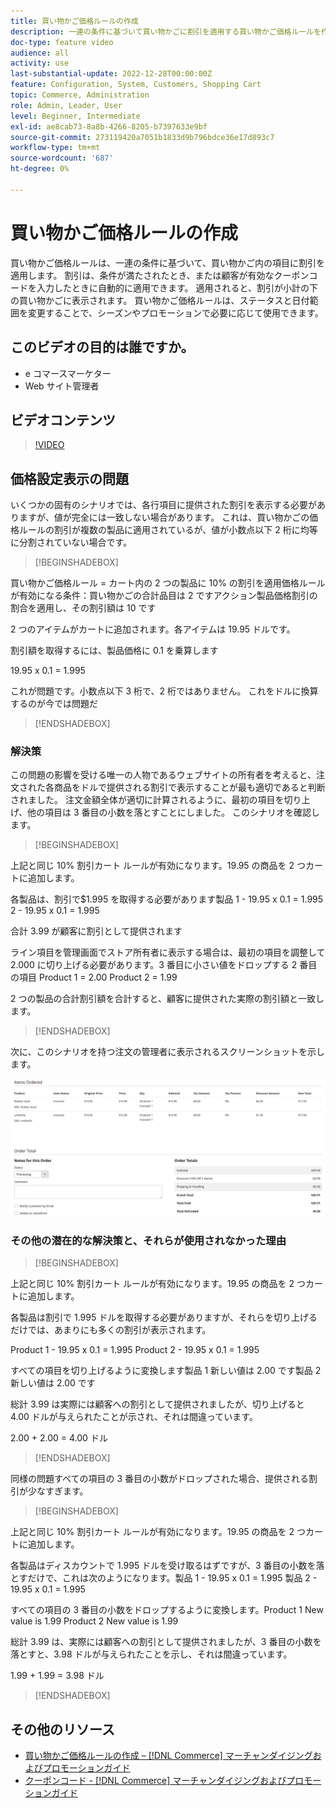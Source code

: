 ```yaml
---
title: 買い物かご価格ルールの作成
description: 一連の条件に基づいて買い物かごに割引を適用する買い物かご価格ルールを作成する方法を説明します。
doc-type: feature video
audience: all
activity: use
last-substantial-update: 2022-12-28T00:00:00Z
feature: Configuration, System, Customers, Shopping Cart
topic: Commerce, Administration
role: Admin, Leader, User
level: Beginner, Intermediate
exl-id: ae8cab73-8a8b-4266-8205-b7397633e9bf
source-git-commit: 273119420a7051b1833d9b796bdce36e17d893c7
workflow-type: tm+mt
source-wordcount: '687'
ht-degree: 0%

---
```


# 買い物かご価格ルールの作成

買い物かご価格ルールは、一連の条件に基づいて、買い物かご内の項目に割引を適用します。 割引は、条件が満たされたとき、または顧客が有効なクーポンコードを入力したときに自動的に適用できます。 適用されると、割引が小計の下の買い物かごに表示されます。 買い物かご価格ルールは、ステータスと日付範囲を変更することで、シーズンやプロモーションで必要に応じて使用できます。

## このビデオの目的は誰ですか。

- e コマースマーケター
- Web サイト管理者

## ビデオコンテンツ

>[!VIDEO](https://video.tv.adobe.com/v/343835?quality=12&learn=on)

## 価格設定表示の問題

いくつかの固有のシナリオでは、各行項目に提供された割引を表示する必要がありますが、値が完全には一致しない場合があります。 これは、買い物かごの価格ルールの割引が複数の製品に適用されているが、値が小数点以下 2 桁に均等に分割されていない場合です。

>[!BEGINSHADEBOX]

買い物かご価格ルール = カート内の 2 つの製品に 10% の割引を適用価格ルールが有効になる条件：買い物かごの合計品目は 2 ですアクション製品価格割引の割合を適用し、その割引額は 10 です

2 つのアイテムがカートに追加されます。各アイテムは 19.95 ドルです。

割引額を取得するには、製品価格に 0.1 を乗算します

19.95 x 0.1 = 1.995

これが問題です。小数点以下 3 桁で、2 桁ではありません。 これをドルに換算するのが今では問題だ

>[!ENDSHADEBOX]

### 解決策

この問題の影響を受ける唯一の人物であるウェブサイトの所有者を考えると、注文された各商品をドルで提供される割引で表示することが最も適切であると判断されました。 注文金額全体が適切に計算されるように、最初の項目を切り上げ、他の項目は 3 番目の小数を落とすことにしました。 このシナリオを確認します。

>[!BEGINSHADEBOX]

上記と同じ 10% 割引カート ルールが有効になります。19.95 の商品を 2 つカートに追加します。

各製品は、割引で$1.995 を取得する必要があります製品 1 - 19.95 x 0.1 = 1.995 2 - 19.95 x 0.1 = 1.995

合計 3.99 が顧客に割引として提供されます

ライン項目を管理画面でストア所有者に表示する場合は、最初の項目を調整して 2.000 に切り上げる必要があります。3 番目に小さい値をドロップする 2 番目の項目 Product 1 = 2.00 Product 2 = 1.99

2 つの製品の合計割引額を合計すると、顧客に提供された実際の割引額と一致します。
>[!ENDSHADEBOX]

次に、このシナリオを持つ注文の管理者に表示されるスクリーンショットを示します。

![異なる値を持つ順序付き項目を示す管理者ビュー](../assets/commerce-admin-cart-price-rule-values-different.png)

### その他の潜在的な解決策と、それらが使用されなかった理由

>[!BEGINSHADEBOX]

上記と同じ 10% 割引カート ルールが有効になります。19.95 の商品を 2 つカートに追加します。

各製品は割引で 1.995 ドルを取得する必要がありますが、それらを切り上げるだけでは、あまりにも多くの割引が表示されます。

Product 1 - 19.95 x 0.1 = 1.995 Product 2 - 19.95 x 0.1 = 1.995

すべての項目を切り上げるように変換します製品 1 新しい値は 2.00 です製品 2 新しい値は 2.00 です

総計 3.99 は実際には顧客への割引として提供されましたが、切り上げると 4.00 ドルが与えられたことが示され、それは間違っています。

2.00 + 2.00 = 4.00 ドル

>[!ENDSHADEBOX]

同様の問題すべての項目の 3 番目の小数がドロップされた場合、提供される割引が少なすぎます。

>[!BEGINSHADEBOX]

上記と同じ 10% 割引カート ルールが有効になります。19.95 の商品を 2 つカートに追加します。

各製品はディスカウントで 1.995 ドルを受け取るはずですが、3 番目の小数を落とすだけで、これは次のようになります。製品 1 - 19.95 x 0.1 = 1.995 製品 2 - 19.95 x 0.1 = 1.995

すべての項目の 3 番目の小数をドロップするように変換します。Product 1 New value is 1.99 Product 2 New value is 1.99

総計 3.99 は、実際には顧客への割引として提供されましたが、3 番目の小数を落とすと、3.98 ドルが与えられたことを示し、それは間違っています。

1.99 + 1.99 = 3.98 ドル

>[!ENDSHADEBOX]


## その他のリソース

- [買い物かご価格ルールの作成 –  [!DNL Commerce] マーチャンダイジングおよびプロモーションガイド](https://experienceleague.adobe.com/docs/commerce-admin/marketing/promotions/cart-rules/price-rules-cart-create.html)
- [クーポンコード - [!DNL Commerce] マーチャンダイジングおよびプロモーションガイド](https://experienceleague.adobe.com/docs/commerce-admin/marketing/promotions/cart-rules/price-rules-cart-coupon.html)
